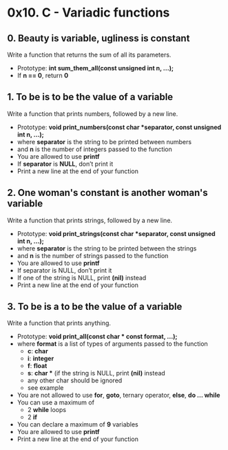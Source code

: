 # 0x10. C - Variadic functions


## 0. Beauty is variable, ugliness is constant

Write a function that returns the sum of all its parameters.

- Prototype: **int sum_them_all(const unsigned int n, ...);**
- If **n == 0**, return **0**


## 1. To be is to be the value of a variable

Write a function that prints numbers, followed by a new line.

- Prototype: **void print_numbers(const char \*separator, const unsigned int n, ...);**
- where **separator** is the string to be printed between numbers
- and **n** is the number of integers passed to the function
- You are allowed to use **printf**
- If **separator** is **NULL**, don’t print it
- Print a new line at the end of your function


## 2. One woman's constant is another woman's variable

Write a function that prints strings, followed by a new line.

- Prototype: **void print_strings(const char \*separator, const unsigned int n, ...);**
- where **separator** is the string to be printed between the strings
- and **n** is the number of strings passed to the function
- You are allowed to use **printf**
- If separator is NULL, don’t print it
- If one of the string is NULL, print **(nil)** instead
- Print a new line at the end of your function


## 3. To be is a to be the value of a variable

Write a function that prints anything.

- Prototype: **void print_all(const char * const format, ...);**
- where **format** is a list of types of arguments passed to the function
	- **c**: **char**
	- **i**: **integer**
	- **f**: **float**
	- **s**: **char \*** (if the string is NULL, print **(nil)** instead
	- any other char should be ignored
	- see example
- You are not allowed to use **for**, **goto**, ternary operator, **else**, **do ... while**
- You can use a maximum of
	- 2 **while** loops
	- 2 **if**
- You can declare a maximum of **9** variables
- You are allowed to use **printf**
- Print a new line at the end of your function

